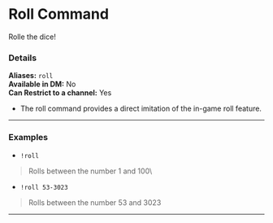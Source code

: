 # Roll Command
Rolle the dice!

### Details

**Aliases:** `roll`   
**Available in DM:** No   
**Can Restrict to a channel:** Yes    

* The roll command provides a direct imitation of the in-game roll feature.
***
### Examples

* `!roll`  
> Rolls between the number 1 and 100\

* `!roll 53-3023`  
> Rolls between the number 53 and 3023
***
